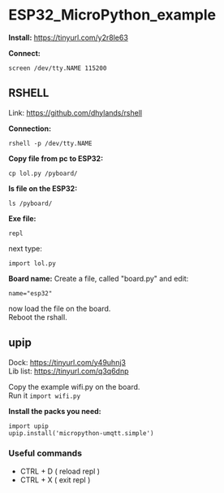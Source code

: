 # ESP32_MicroPython_example

**Install:** https://tinyurl.com/y2r8le63  

**Connect:**
```
screen /dev/tty.NAME 115200
```

## RSHELL
Link: https://github.com/dhylands/rshell

**Connection:**
```
rshell -p /dev/tty.NAME
```

**Copy file from pc to ESP32:**
```
cp lol.py /pyboard/
```

**ls file on the ESP32:**
```
ls /pyboard/
```  

**Exe file:**
```
repl
```
next type:
```
import lol.py
```  

**Board name:**
Create a file, called "board.py" and edit:  
```
name="esp32"
```  
now load the file on the board.  
Reboot the rshall.   


## upip
Dock: https://tinyurl.com/y49uhnj3  
Lib list: https://tinyurl.com/q3q6dnp  

Copy the example wifi.py on the board.  
Run it
```import wifi.py```  

**Install the packs you need:**  
```  
import upip
upip.install('micropython-umqtt.simple')
```  


### Useful commands
- CTRL + D ( reload repl )
- CTRL + X ( exit repl )
